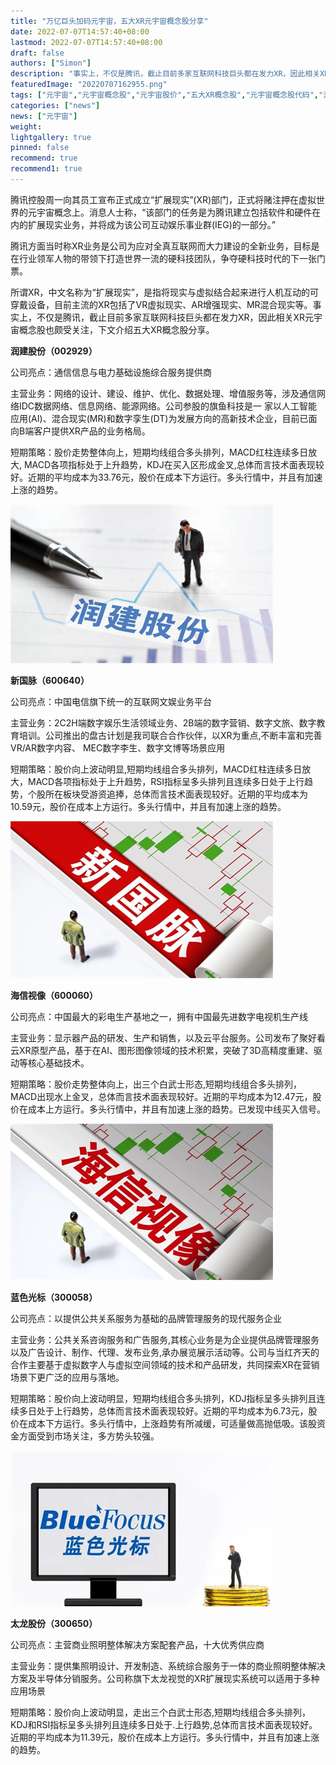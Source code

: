 ```yaml
---
title: "万亿巨头加码元宇宙，五大XR元宇宙概念股分享"
date: 2022-07-07T14:57:40+08:00
lastmod: 2022-07-07T14:57:40+08:00
draft: false
authors: ["Simon"]
description: "事实上，不仅是腾讯，截止目前多家互联网科技巨头都在发力XR，因此相关XR元宇宙概念股也颇受关注，下文介绍五大XR概念股分享。"
featuredImage: "20220707162955.png"
tags: ["元宇宙","元宇宙概念股","元宇宙股价","五大XR概念股","元宇宙概念股代码","元宇宙股票"]
categories: ["news"]
news: ["元宇宙"]
weight: 
lightgallery: true
pinned: false
recommend: true
recommend1: true
---
```


腾讯控股周一向其员工宣布正式成立“扩展现实”(XR)部门，正式将赌注押在虚拟世界的元宇宙概念上。消息人士称，“该部门的任务是为腾讯建立包括软件和硬件在内的扩展现实业务，并将成为该公司互动娱乐事业群(IEG)的一部分。”

腾讯方面当时称XR业务是公司为应对全真互联网而大力建设的全新业务，目标是在行业领军人物的带领下打造世界一流的硬科技团队，争夺硬科技时代的下一张门票。

所谓XR，中文名称为“扩展现实”，是指将现实与虚拟结合起来进行人机互动的可穿戴设备，目前主流的XR包括了VR虚拟现实、AR增强现实、MR混合现实等。事实上，不仅是腾讯，截止目前多家互联网科技巨头都在发力XR，因此相关XR元宇宙概念股也颇受关注，下文介绍五大XR概念股分享。

**润建股份（002929）**

公司亮点：通信信息与电力基础设施综合服务提供商

主营业务：网络的设计、建设、维护、优化、数据处理、增值服务等，涉及通信网络IDC数据网络、信息网络、能源网络。公司参股的旗鱼科技是一 家以人工智能应用(AI)、混合现实(MR)和数字孪生(DT)为发展方向的高新技术企业，目前已面向B端客户提供XR产品的业务格局。

短期策略：股价走势整体向上，短期均线组合多头排列，MACD红柱连续多日放大, MACD各项指标处于上升趋势，KDJ在买入区形成金叉,总体而言技术面表现较好。近期的平均成本为33.76元，股价在成本下方运行。多头行情中，并且有加速上涨的趋势。

![配图](20220707162955.png)

**新国脉（600640）**

公司亮点：中国电信旗下统一的互联网文娱业务平台

主营业务：2C2H端数字娱乐生活领域业务、2B端的数字营销、数字文旅、数字教育培训。公司推出的盘古计划是我司联合合作伙伴，以XR为重点,不断丰富和完善VR/AR数字内容、 MEC数字李生、数字文博等场景应用

短期策略：股价向上波动明显,短期均线组合多头排列，MACD红柱连续多日放大，MACD各项指标处于上升趋势，RSI指标呈多头排列且连续多日处于上行趋势，个股所在板块受游资追捧，总体而言技术面表现较好。近期的平均成本为10.59元，股价在成本上方运行。多头行情中，并且有加速上涨的趋势。

![配图](0220707163012.png)

**海信视像（600060）**

公司亮点：中国最大的彩电生产基地之一，拥有中国最先进数字电视机生产线

主营业务：显示器产品的研发、生产和销售，以及云平台服务。公司发布了聚好看云XR原型产品，基于在AI、图形图像领域的技术积累，突破了3D高精度重建、驱动等核心基础技术。

短期策略：股价走势整体向上，出三个白武士形态,短期均线组合多头排列，MACD出现水上金叉，总体而言技术面表现较好。近期的平均成本为12.47元，股价在成本上方运行。多头行情中，并且有加速上涨的趋势。已发现中线买入信号。

![配图](20220707163025.png)

**蓝色光标（300058）**

公司亮点：以提供公共关系服务为基础的品牌管理服务的现代服务企业

主营业务：公共关系咨询服务和广告服务,其核心业务是为企业提供品牌管理服务以及广告设计、制作、代理、发布业务,承办展览展示活动等。公司与当红齐天的合作主要基于虚拟数字人与虚拟空间领域的技术和产品研发，共同探索XR在营销场景下更广泛的应用与落地。

短期策略：股价向上波动明显，短期均线组合多头排列，KDJ指标呈多头排列且连续多日处于上行趋势，总体而言技术面表现较好。近期的平均成本为6.73元，股价在成本下方运行。多头行情中，上涨趋势有所减缓，可适量做高抛低吸。该股资金方面受到市场关注，多方势头较强。

![配图](20220707163040.png)

**太龙股份（300650）**

公司亮点：主营商业照明整体解决方案配套产品，十大优秀供应商

主营业务：提供集照明设计、开发制造、系统综合服务于一体的商业照明整体解决方案及半导体分销服务。公司称旗下太龙视觉的XR扩展现实系统可以适用于多种应用场景

短期策略：股价向上波动明显，走出三个白武士形态,短期均线组合多头排列，KDJ和RSI指标呈多头排列且连续多日处于.上行趋势,总体而言技术面表现较好。近期的平均成本为11.39元，股价在成本上方运行。多头行情中，并且有加速上涨的趋势。